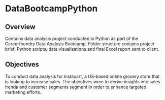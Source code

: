 # DataBootcampPython
## Overview 
Contains data analysis project conducted in Python as part of the Careerfoundry Data Analysis Bootcamp. Folder structure contains project brief, Python scripts, data visualizations and final Excel report sent to client. 

## Objectives
To conduct data analysis for Instacart, a US-based online grocery store that is looking to increase sales. The objectives were to derive insights into sales trends and customer segments segment in order to enhance targeted marketing efforts. 

